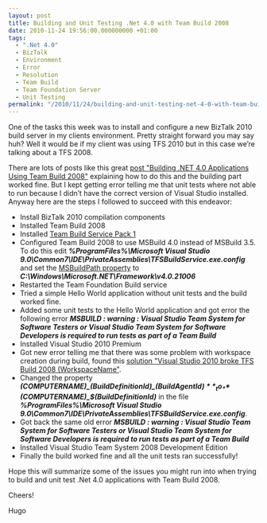 ```yaml
---
layout: post
title: Building and Unit Testing .Net 4.0 with Team Build 2008
date: 2010-11-24 19:56:00.000000000 +01:00
tags:
  - ".Net 4.0"
  - BizTalk
  - Environment
  - Error
  - Resolution
  - Team Build
  - Team Foundation Server
  - Unit Testing
permalink: "/2010/11/24/building-and-unit-testing-net-4-0-with-team-build-2008/"
---
```


One of the tasks this week was to install and configure a new BizTalk 2010 build server in my clients environment. Pretty straight forward you may say huh? Well it would be if my client was using TFS 2010 but in this case we’re talking about a TFS 2008.

There are lots of posts like this great [post "Building .NET 4.0 Applications Using Team Build 2008"](http://blogs.msdn.com/b/willbar/archive/2009/11/01/building-net-4-0-applications-using-team-build-2008.aspx) explaining how to do this and the building part worked fine. But I kept getting error telling me that unit tests where not able to run because I didn’t have the correct version of Visual Studio installed. Anyway here are the steps I followed to succeed with this endeavor:

- Install BizTalk 2010 compilation components
- Installed Team Build 2008
- Installed [Team Build Service Pack 1](http://www.microsoft.com/downloads/details.aspx?FamilyId=9E40A5B6-DA41-43A2-A06D-3CEE196BFE3D&displaylang=en)
- Configured Team Build 2008 to use MSBuild 4.0 instead of MSBuild 3.5. To do this edit _**%ProgramFiles%\Microsoft Visual Studio 9.0\Common7\IDE\PrivateAssemblies\TFSBuildService.exe.config**_ and set the [MSBuildPath property](http://msdn.microsoft.com/en-us/library/aa833875.aspx) to _**C:\Windows\Microsoft.NET\Framework\v4.0.21006**_
- Restarted the Team Foundation Build service
- Tried a simple Hello World application without unit tests and the build worked fine.
- Added some unit tests to the Hello World application and got error the following error _**MSBUILD : warning : Visual Studio Team System for Software Testers or Visual Studio Team System for Software Developers is required to run tests as part of a Team Build**_
- Installed Visual Studio 2010 Premium
- Got new error telling me that there was some problem with workspace creation during build, found this [solution "Visual Studio 2010 broke TFS Build 2008 (WorkspaceName"](http://connect.microsoft.com/VisualStudio/feedback/details/534227/visual-studio-2010-broke-tfs-build-2008-workspacename).
- Changed the property _**$(COMPUTERNAME)\_$(BuildDefinitionId)\_$(BuildAgentId)**_ to _**$(COMPUTERNAME)\_$(BuildDefinitionId)**_ in the file _**%ProgramFiles%\Microsoft Visual Studio 9.0\Common7\IDE\PrivateAssemblies\TFSBuildService.exe.config**_.
- Got back the same old error _**MSBUILD : warning : Visual Studio Team System for Software Testers or Visual Studio Team System for Software Developers is required to run tests as part of a Team Build**_
- Installed Visual Studio Team System 2008 Development Edition
- Finally the build worked fine and all the unit tests ran successfully!

Hope this will summarize some of the issues you might run into when trying to build and unit test .Net 4.0 applications with Team Build 2008.

Cheers!

Hugo
